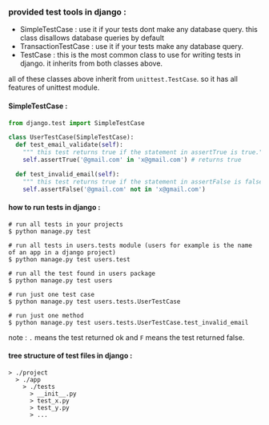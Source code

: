 ### provided test tools in django :
* SimpleTestCase : use it if your tests dont make any database query. this class disallows database queries by default
* TransactionTestCase : use it if your tests make any database query.
* TestCase : this is the most common class to use for writing tests in django. it inherits from both classes above.

all of these classes above inherit from `unittest.TestCase`. so it has all features of unittest module.

#### SimpleTestCase :
```python
from django.test import SimpleTestCase

class UserTestCase(SimpleTestCase):
  def test_email_validate(self):
    """ this test returns true if the statement in assertTrue is true."""
    self.assertTrue('@gmail.com' in 'x@gmail.com') # returns true

  def test_invalid_email(self):
    """ this test returns true if the statement in assertFalse is false."""
    self.assertFalse('@gmail.com' not in 'x@gmail.com')
```

#### how to run tests in django :
```shell
# run all tests in your projects
$ python manage.py test

# run all tests in users.tests module (users for example is the name of an app in a django project)
$ python manage.py test users.test

# run all the test found in users package
$ python manage.py test users

# run just one test case
$ python manage.py test users.tests.UserTestCase

# run just one method
$ python manage.py test users.tests.UserTestCase.test_invalid_email
```
note : `.` means the test returned ok and `F` means the test returned false.

#### tree structure of test files in django :
```
> ./project
  > ./app
    > ./tests
      > __init__.py
      > test_x.py
      > test_y.py
      > ...
```





